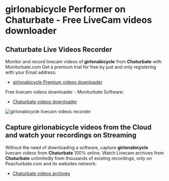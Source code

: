 # girlonabicycle Performer on Chaturbate - Free LiveCam videos downloader

## Chaturbate Live Videos Recorder

Monitor and record livecam videos of **girlonabicycle** from **Chaturbate** with Moniturbate.com
Get a premium trial for free by just and only registering with your Email address:
* [girlonabicycle Premium videos downloader](https://moniturbate.com/request-demo-licence-key.html)

Free livecam videos downloader - Moniturbate Software:
* [Chaturbate videos downloader](https://moniturbate.com/moniturbate-download-software.html)

![girlonabicycle livecam videos recorder](https://peachurnet.com/templates/moniturbate-software.png)


## Capture girlonabicycle videos from the Cloud and watch your recordings on Streaming

Without the need of downloading a software, capture **girlonabicycle** livecam videos from **Chaturbate** 100% online.
Watch Livecam archives from **Chaturbate** unlimitedly from thousands of existing recordings, only on Peachurbate.com and its websites network:
* [Chaturbate videos archives](https://peachurnet.com/)